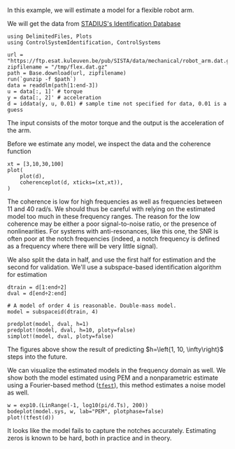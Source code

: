 In this example, we will estimate a model for a flexible robot arm. 

We will get the data from [STADIUS's Identification Database](https://homes.esat.kuleuven.be/~smc/daisy/daisydata.html)

```@example robot
using DelimitedFiles, Plots
using ControlSystemIdentification, ControlSystems

url = "https://ftp.esat.kuleuven.be/pub/SISTA/data/mechanical/robot_arm.dat.gz"
zipfilename = "/tmp/flex.dat.gz"
path = Base.download(url, zipfilename)
run(`gunzip -f $path`)
data = readdlm(path[1:end-3])
u = data[:, 1]' # torque
y = data[:, 2]' # acceleration
d = iddata(y, u, 0.01) # sample time not specified for data, 0.01 is a guess
```
The input consists of the motor torque and the output is the acceleration of the arm. 

Before we estimate any model, we inspect the data and the coherence function
```@example robot
xt = [3,10,30,100]
plot(
    plot(d),
    coherenceplot(d, xticks=(xt,xt)),
)
```
The coherence is low for high frequencies as well as frequencies between 11 and 40 rad/s. We should thus be careful with relying on the estimated model too much in these frequency ranges. The reason for the low coherence may be either a poor signal-to-noise ratio, or the presence of nonlinearities. For systems with anti-resonances, like this one, the SNR is often poor at the notch frequencies (indeed, a notch frequency is defined as a frequency where there will be very little signal).

We also split the data in half, and use the first half for estimation and the second for validation. We'll use a subspace-based identification algorithm for estimation
```@example robot
dtrain = d[1:end÷2]
dval = d[end÷2:end]

# A model of order 4 is reasonable. Double-mass model.
model = subspaceid(dtrain, 4)

predplot(model, dval, h=1)
predplot!(model, dval, h=10, ploty=false)
simplot!(model, dval, ploty=false)
```
The figures above show the result of predicting $h=\left{1, 10, \infty\right}$ steps into the future.

We can visualize the estimated models in the frequency domain as well. We show both the model estimated using PEM and a nonparametric estimate using a Fourier-based method ([`tfest`](@ref)), this method estimates a noise model as well.

```@example robot
w = exp10.(LinRange(-1, log10(pi/d.Ts), 200))
bodeplot(model.sys, w, lab="PEM", plotphase=false)
plot!(tfest(d))
```
It looks like the model fails to capture the notches accurately. Estimating zeros is known to be hard, both in practice and in theory.
